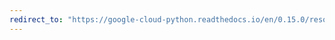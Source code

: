 ```yaml
---
redirect_to: "https://google-cloud-python.readthedocs.io/en/0.15.0/resource-manager-api.html"
---
```

